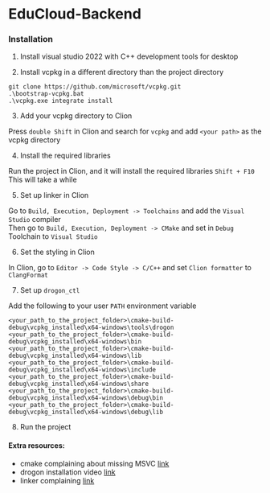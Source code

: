 # EduCloud-Backend




### Installation

1. Install visual studio 2022 with C++ development tools for desktop

2. Install vcpkg in a different directory than the project directory

```
git clone https://github.com/microsoft/vcpkg.git
.\bootstrap-vcpkg.bat
.\vcpkg.exe integrate install
```

3. Add your vcpkg directory to Clion

Press `double Shift` in Clion and search for `vcpkg` and add `<your path>` as the vcpkg directory

4. Install the required libraries

Run the project in Clion, and it will install the required libraries `Shift + F10`  
This will take a while

5. Set up linker in Clion

Go to `Build, Execution, Deployment -> Toolchains` and add the `Visual Studio` compiler  
Then go to `Build, Execution, Deployment -> CMake` and set in `Debug` Toolchain to `Visual Studio`

6. Set the styling in Clion

In Clion, go to `Editor -> Code Style -> C/C++` and set `Clion formatter` to `ClangFormat`

7. Set up `drogon_ctl`

Add the following to your user `PATH` environment variable


```
<your_path_to_the_project_folder>\cmake-build-debug\vcpkg_installed\x64-windows\tools\drogon
<your_path_to_the_project_folder>\cmake-build-debug\vcpkg_installed\x64-windows\bin
<your_path_to_the_project_folder>\cmake-build-debug\vcpkg_installed\x64-windows\lib
<your_path_to_the_project_folder>\cmake-build-debug\vcpkg_installed\x64-windows\include
<your_path_to_the_project_folder>\cmake-build-debug\vcpkg_installed\x64-windows\share
<your_path_to_the_project_folder>\cmake-build-debug\vcpkg_installed\x64-windows\debug\bin
<your_path_to_the_project_folder>\cmake-build-debug\vcpkg_installed\x64-windows\debug\lib
```

8. Run the project

#### Extra resources:
- cmake complaining about missing MSVC [link](https://github.com/microsoft/vcpkg/issues/22074)
- drogon installation video [link](https://www.youtube.com/watch?v=0ojHvu0Is6A)
- linker complaining [link](https://github.com/davisking/dlib/issues/2921)